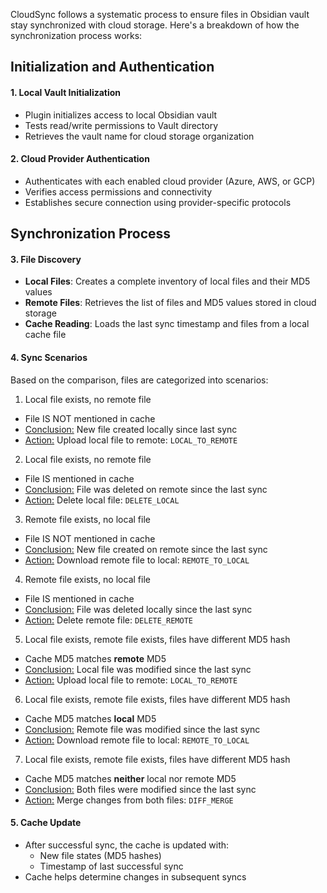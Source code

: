 CloudSync follows a systematic process to ensure files in Obsidian vault stay synchronized with cloud storage. Here's a breakdown of how the synchronization process works:

## Initialization and Authentication

#### 1. Local Vault Initialization
   - Plugin initializes access to local Obsidian vault
   - Tests read/write permissions to Vault directory
   - Retrieves the vault name for cloud storage organization

#### 2. Cloud Provider Authentication
   - Authenticates with each enabled cloud provider (Azure, AWS, or GCP)
   - Verifies access permissions and connectivity
   - Establishes secure connection using provider-specific protocols

## Synchronization Process

#### 3. File Discovery
   - **Local Files**: Creates a complete inventory of local files and their MD5 values
   - **Remote Files**: Retrieves the list of files and MD5 values stored in cloud storage
   - **Cache Reading**: Loads the last sync timestamp and files from a local cache file

#### 4. Sync Scenarios
   Based on the comparison, files are categorized into scenarios:

1. Local file exists, no remote file
- File IS NOT mentioned in cache
- <u>Conclusion:</u> New file created locally since last sync
- <u>Action:</u> Upload local file to remote: `LOCAL_TO_REMOTE`

2.  Local file exists, no remote file
- File IS mentioned in cache
- <u>Conclusion:</u> File was deleted on remote since the last sync
- <u>Action:</u> Delete local file: `DELETE_LOCAL`

3.  Remote file exists, no local file
- File IS NOT mentioned in cache
- <u>Conclusion:</u> New file created on remote since the last sync
- <u>Action:</u> Download remote file to local: `REMOTE_TO_LOCAL`

4. Remote file exists, no local file
- File IS mentioned in cache
- <u>Conclusion:</u> File was deleted locally since the last sync
- <u>Action:</u> Delete remote file: `DELETE_REMOTE`

5. Local file exists, remote file exists, files have different MD5 hash
- Cache MD5 matches **remote** MD5
- <u>Conclusion:</u> Local file was modified since the last sync
- <u>Action:</u> Upload local file to remote: `LOCAL_TO_REMOTE`

6.  Local file exists, remote file exists, files have different MD5 hash
- Cache MD5 matches **local** MD5
- <u>Conclusion:</u> Remote file was modified since the last sync
- <u>Action:</u> Download remote file to local: `REMOTE_TO_LOCAL`

7. Local file exists, remote file exists, files have different MD5 hash
- Cache MD5 matches **neither** local nor remote MD5
- <u>Conclusion:</u> Both files were modified since the last sync
- <u>Action:</u> Merge changes from both files: `DIFF_MERGE`

#### 5. Cache Update
   - After successful sync, the cache is updated with:
     - New file states (MD5 hashes)
     - Timestamp of last successful sync
   - Cache helps determine changes in subsequent syncs
